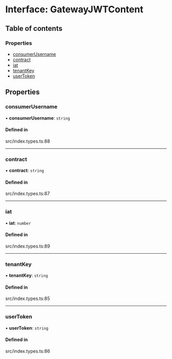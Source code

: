 # Interface: GatewayJWTContent

## Table of contents

### Properties

- [consumerUsername](../wiki/GatewayJWTContent#consumerusername)
- [contract](../wiki/GatewayJWTContent#contract)
- [iat](../wiki/GatewayJWTContent#iat)
- [tenantKey](../wiki/GatewayJWTContent#tenantkey)
- [userToken](../wiki/GatewayJWTContent#usertoken)

## Properties

### consumerUsername

• **consumerUsername**: `string`

#### Defined in

src/index.types.ts:88

___

### contract

• **contract**: `string`

#### Defined in

src/index.types.ts:87

___

### iat

• **iat**: `number`

#### Defined in

src/index.types.ts:89

___

### tenantKey

• **tenantKey**: `string`

#### Defined in

src/index.types.ts:85

___

### userToken

• **userToken**: `string`

#### Defined in

src/index.types.ts:86
